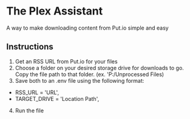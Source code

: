 # The Plex Assistant
A way to make downloading content from Put.io simple and easy
## Instructions
1. Get an RSS URL from Put.io for your files
2. Choose a folder on your desired storage drive for downloads to go. Copy the file path to that folder. (ex. 'P:/Unprocessed Files)
3. Save both to an .env file using the following format:
- RSS_URL = 'URL',
- TARGET_DRIVE = 'Location Path',
4. Run the file
